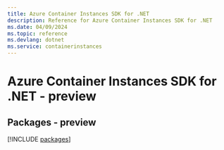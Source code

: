 ```yaml
---
title: Azure Container Instances SDK for .NET
description: Reference for Azure Container Instances SDK for .NET
ms.date: 04/09/2024
ms.topic: reference
ms.devlang: dotnet
ms.service: containerinstances
---
```

# Azure Container Instances SDK for .NET - preview
## Packages - preview
[!INCLUDE [packages](container-instances-index.md)]